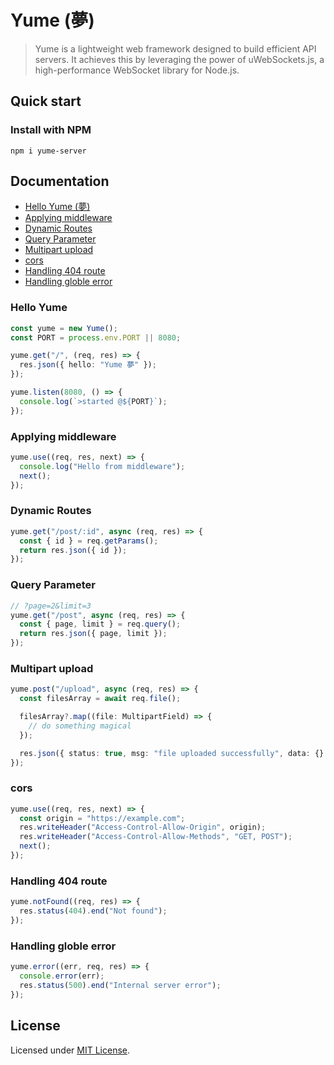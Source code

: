# Yume (夢)

> Yume is a lightweight web framework designed to build efficient API servers. It achieves this by leveraging the power of uWebSockets.js, a high-performance WebSocket library for Node.js.

## Quick start

### Install with NPM

```
npm i yume-server
```

## Documentation

- [Hello Yume (夢)](#hello-yume)
- [Applying middleware](#applying-middleware)
- [Dynamic Routes](#dynamic-routes)
- [Query Parameter](#query-parameter)
- [Multipart upload](#multipart-upload)
- [cors](#applying-cors)
- [Handling 404 route](#handling-404-route)
- [Handling globle error](#handling-globle-error)

### Hello Yume

```ts
const yume = new Yume();
const PORT = process.env.PORT || 8080;

yume.get("/", (req, res) => {
  res.json({ hello: "Yume 夢" });
});

yume.listen(8080, () => {
  console.log(`>started @${PORT}`);
});
```

### Applying middleware

```ts
yume.use((req, res, next) => {
  console.log("Hello from middleware");
  next();
});
```

### Dynamic Routes

```ts
yume.get("/post/:id", async (req, res) => {
  const { id } = req.getParams();
  return res.json({ id });
});
```

### Query Parameter

```ts
// ?page=2&limit=3
yume.get("/post", async (req, res) => {
  const { page, limit } = req.query();
  return res.json({ page, limit });
});
```

### Multipart upload

```ts
yume.post("/upload", async (req, res) => {
  const filesArray = await req.file();

  filesArray?.map((file: MultipartField) => {
    // do something magical
  });

  res.json({ status: true, msg: "file uploaded successfully", data: {} });
});
```

### cors

```ts
yume.use((req, res, next) => {
  const origin = "https://example.com";
  res.writeHeader("Access-Control-Allow-Origin", origin);
  res.writeHeader("Access-Control-Allow-Methods", "GET, POST");
  next();
});
```

### Handling 404 route

```ts
yume.notFound((req, res) => {
  res.status(404).end("Not found");
});
```

### Handling globle error

```ts
yume.error((err, req, res) => {
  console.error(err);
  res.status(500).end("Internal server error");
});
```

## License

Licensed under [MIT License](LICENSE).
